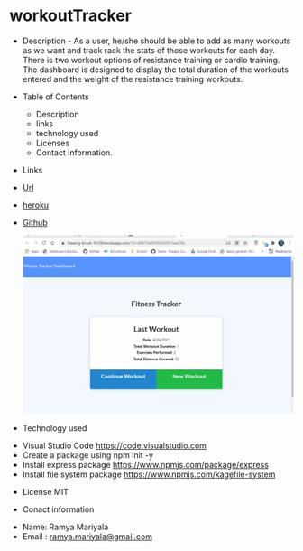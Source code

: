 # workoutTracker
* Description
       - As a user, he/she should be able to add as many workouts as we want and track rack the stats of those workouts for each day. There is two workout options of resistance training or cardio training. The dashboard is designed to display the total duration of the workouts entered and the weight of the resistance training workouts.
* Table of Contents
  - Description
  - links
  - technology used
  - Licenses
  - Contact information.

* Links
 - [Url](https://ramyamariyala.github.io/workoutTracker/)
 - [heroku](https://thawing-brook-16128.herokuapp.com/)
 - [Github](https://github.com/Ramyamariyala/workoutTracker.git)

   
   ![demo](public/assests/workout.gif)


* Technology used
 - Visual Studio Code https://code.visualstudio.com
 - Create a package using npm init -y
 - Install express package https://www.npmjs.com/package/express
 - Install file system package https://www.npmjs.com/kagefile-system

* License
 MIT
 
* Conact information 
 - Name: Ramya Mariyala
 - Email : ramya.mariyala@gmail.com
 
 

